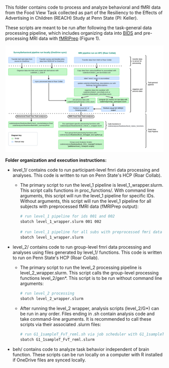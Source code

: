 This folder contains code to process and analyze behavioral and fMRI data from the Food View Task collected as part of the Resiliency to the Effects of Advertising in Children (REACH) Study at Penn State (PI: Keller).

These scripts are meant to be run after following the task-general data processing pipeline, which includes organizing data into [BIDS](https://bids.neuroimaging.io/) and pre-processing MRI data with [fMRIPrep](https://fmriprep.org/en/stable/index.html) (Figure 1).

![Figure 1. Overview of data processing and analysis pipeline for the Food View Task](../../../../../docs/images/REACH_data_pipeline_with_FV.png)

**Folder organization and execution instructions:**

-   level_1/ contains code to run participant-level fmri data processing and analyses. This code is written to run on Penn State's HCP (Roar Collab).

    -   The primary script to run the level_1 pipeline is level_1_wrapper.slurm. This script calls functions in proc_functions/. With command line arguments, this script will run the level_1 pipeline for specific IDs. Without arguments, this script will run the level_1 pipeline for all subjects with preprocessed fMRI data (fMRIPrep output):

        ``` bash
        # run level_1 pipeline for ids 001 and 002
        sbatch level_1_wrapper.slurm 001 002

        # run level_1 pipeline for all subs with preprocessed fmri data
        sbatch level_1_wrapper.slurm
        ```

-   level_2/ contains code to run group-level fmri data processing and analyses using files generated by level_1/ functions. This code is written to run on Penn State's HCP (Roar Collab).

    -   The primary script to run the level_2 processing pipeline is level_2_wrapper.slurm. This script calls the group-level processing functions level_2/gen\*. This script is to be run without command line arguments:

        ``` bash
        # run level_2 processing 
        sbatch level_2_wrapper.slurm
        ```

    -   After running the level_2 wrapper, analysis scripts (level_2/G\*) can be run in any order. Files ending in .sh contain analysis code and take command-line arguments. It is recommended to call these scripts via their associated .slurm files:

        ``` bash
        # run G1_1sampleT_FvT_reml.sh via job scheduler with G1_1sampleT_FvT_reml.slurm
        sbatch G1_1sampleT_FvT_reml.slurm
        ```

-   beh/ contains code to analyze task behavior independent of brain function. These scripts can be run locally on a computer with R installed if OneDrive files are synced locally.
